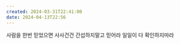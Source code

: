 ```yaml
---
created: 2024-03-31T22:41:00
date: 2024-04-13T22:56
---
```

사람을 한번 믿었으면 사사건건 간섭하지말고 믿어라
일일이 다 확인하지마라